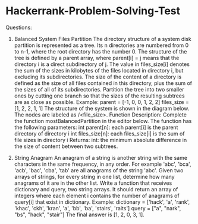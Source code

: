# Hackerrank-Problem-Solving-Test 

Questions:


1. Balanced System Files Partition
The directory structure of a system disk partition is represented as a tree. Its n directories are numbered from 0 to n-1, where the root directory has the number 0. The structure of the tree is defined by a parent array, where parent[i] = j means that the directory i is a direct subdirectory of j.
The value in files_size[i] denotes the sum of the sizes in kilobytes of the files located in directory i, but excluding its subdirectories. The size of the content of a directory is defined as the size of all files contained in this directory, plus the sum of the sizes of all of its subdirectories.
Partition the tree into two smaller ones by cutting one branch so that the sizes of the resulting subtrees are as close as possible.
Example:
parent = [-1, 0, 0, 1, 2, 2]
files_size = [1, 2, 2, 1, 1]
The structure of the system is shown in the diagram below. The nodes are labeled as <directory>/<file_size>.
Function Description:
Complete the function mostBalancedPartition in the editor below.
The function has the following parameters:
int parent[n]: each parent[i] is the parent directory of directory i
int files_size[n]: each files_size[i] is the sum of file sizes in directory i
Returns:
int: the minimum absolute difference in the size of content between two subtrees.

2. String Anagram
An anagram of a string is another string with the same characters in the same frequency, in any order. For example 'abc', 'bca', 'acb', 'bac', 'cba', 'tab' are all anagrams of the string 'abc'.
Given two arrays of strings, for every string in one list, determine how many anagrams of it are in the other list. Write a function that receives dictionary and query, two string arrays. It should return an array of integers where each element i contains the number of anagrams of query[i] that exist in dictionary.
Example:
dictionary = ['hack', 'a', 'rank', 'khac', 'ckh', 'kran', 'a', 'bb', 'ba', 'stairs', 'raits']
query = ["a", "nark", "bs", "hack", "stair"]
The final answer is [1, 2, 0, 3, 1].
